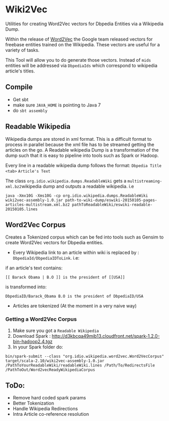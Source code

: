 # Wiki2Vec

Utilities for creating Word2Vec vectors for Dbpedia Entities via a Wikipedia Dump.

Within the release of [Word2Vec](http://code.google.com/p/word2vec/) the Google team released vectors for freebase entities trained on the Wikipedia. These vectors are useful for a variety of tasks.

This Tool will allow you to do generate those vectors. Instead of `mids` entities will be addressed via `DbpediaIds` which correspond to wikipedia article's titles.

## Compile

 - Get sbt
 - make sure `JAVA_HOME` is pointing to Java 7 
 - do `sbt assembly`

## Readable Wikipedia

Wikipedia dumps are stored in xml format. This is a difficult format to process in parallel because the  xml file has to be streamed getting the articles on the go.
A Readable wikipedia Dump is a transformation of the dump such that it is easy to pipeline into tools such as Spark or Hadoop.

Every line in a readable wikipedia dump follows the format:
`Dbpedia Title` `<tab>` `Article's Text`

The class `org.idio.wikipedia.dumps.ReadableWiki` gets a `multistreaming-xml.bz2`wikipedia dump and outputs a readable wikipedia.
i.e

`java -Xmx10G -Xms10G -cp org.idio.wikipedia.dumps.ReadableWiki wiki2vec-assembly-1.0.jar path-to-wiki-dump/eswiki-20150105-pages-articles-multistream.xml.bz2 pathToReadableWiki/eswiki-readable-20150105.lines`


## Word2Vec Corpus

Creates a Tokenized corpus which can be fed into tools such as Gensim to create Word2Vec vectors for Dbpedia entities.

- Every Wikipedia link to an article within wiki is replaced by : `DbpediaId/DbpediaIDToLink`. i.e: 

if an article's text contains: 
```
[[ Barack Obama | B.O ]] is the president of [[USA]]
```

is transformed into:

```
DbpediaID/Barack_Obama B.O is the president of DbpediaID/USA
```

- Articles are tokenized (At the moment in a very naive way)


### Getting a Word2Vec Corpus

1. Make sure you got a `Readable Wikipedia`
2. Download Spark : http://d3kbcqa49mib13.cloudfront.net/spark-1.2.0-bin-hadoop2.4.tgz
3. In your Spark folder do:

```
bin/spark-submit --class "org.idio.wikipedia.word2vec.Word2VecCorpus"  target/scala-2.10/wiki2vec-assembly-1.0.jar /PathToYourReadableWiki/readableWiki.lines /Path/To/RedirectsFile /PathToOut/Word2vecReadyWikipediaCorpus
```



## ToDo: 
- Remove hard coded spark params
- Better Tokenization
- Handle Wikipedia Redirections
- Intra Article co-reference resolution
